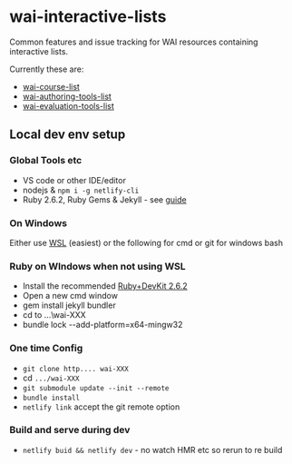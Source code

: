 # wai-interactive-lists
Common features and issue tracking for WAI resources containing interactive lists. 

Currently these are:

- [wai-course-list](https://github.com/w3c/wai-course-list)
- [wai-authoring-tools-list](https://github.com/w3c/wai-authoring-tools-list)
- [wai-evaluation-tools-list](https://github.com/w3c/wai-evaluation-tools-list)


## Local dev env setup

### Global Tools etc

- VS code or other IDE/editor
- nodejs & `npm i -g netlify-cli`
- Ruby 2.6.2, Ruby Gems & Jekyll - see [guide](https://jekyllrb.com/docs/installation/) 

### On Windows

Either use [WSL](https://docs.microsoft.com/en-us/windows/wsl/install) (easiest) or the following for cmd or git for windows bash

### Ruby on WIndows when not using WSL

- Install the recommended [Ruby+DevKit 2.6.2](https://jekyllrb.com/docs/installation/windows/)
- Open a new cmd window
- gem install jekyll bundler
- cd to ...\wai-XXX
- bundle lock --add-platform=x64-mingw32

### One time Config

- `git clone http.... wai-XXX`
- cd `.../wai-XXX`
- `git submodule update --init --remote`
- `bundle install`
- `netlify link` accept the git remote option

### Build and serve during dev 

- `netlify buid && netlify dev` - no watch HMR etc so rerun to re build
